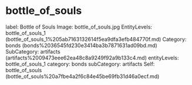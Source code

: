 # bottle_of_souls

label: Bottle of Souls
Image: bottle_of_souls.jpg
EntityLevels: bottle_of_souls_1 (bottle_of_souls_1%205ab7163132614f5ea9dfa3efb484770f.md)
Category: bonds (bonds%2036545fd230e3414ba3b7871631ad09bd.md)
SubCategory: artifacts (artifacts%2009473eee62ea48c8a9249f92a9b133c4.md)
entityLevels: bottle_of_souls_1
category: bonds
subCategory: artifacts
Self: bottle_of_souls (bottle_of_souls%20a7fbe4a2f6c84e45be69fb31d46a0ecf.md)

[](Untitled%20d60e1b9f2bda457daec0da39e0ef50ca.md)